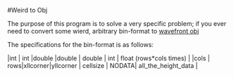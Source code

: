 #Weird to Obj

The purpose of this program is to solve a very specific problem; if you ever
need to convert some wierd, arbitrary bin-format to [wavefront obj](http://en.wikipedia.org/wiki/Wavefront_.obj_file)


The specifications for the bin-format is as follows:

|int	| int |double	|double		| double	| int	| float	(rows*cols times)	|
|cols	| rows|xllcorner|yllcorner	| cellsize	| NODATA| all_the_height_data		|